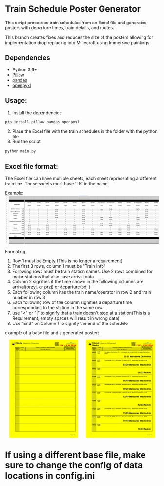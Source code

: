 # Train Schedule Poster Generator
This script processes train schedules from an Excel file and generates posters with departure times, train details, and routes.


This branch creates fixes and reduces the size of the posters allowing for implementation drop replacing into Minecraft using Immersive paintings



## Dependencies
- Python 3.6+
- [Pillow](https://pillow.readthedocs.io/en/stable/)
- [pandas](https://pandas.pydata.org/)
- [openpyxl](https://openpyxl.readthedocs.io/en/stable/)

## Usage:
1. Install the dependencies:
```bash
pip install pillow pandas openpyxl
```
2. Place the Excel file with the train schedules in the folder with the python file
3. Run the script:
```bash
python main.py
```

## Excel file format:
The Excel file can have multiple sheets, each sheet representing a different train line. These sheets must have 'LK' in the name. 



Example:
![Excel file example](img.png)

Formating:
1. ~~Row 1 must be Empty~~ (This is no longer a requirement)
2. The first 3 rows, column 1 must be "Train Info"
3. Following rows must be train station names. Use 2 rows combined for major stations that also have arrival data
4. Column 2 signifies if the time shown in the following columns are arrival(przyj. or przj) or departure(odj.)
5. Each following column has the train name/operator in row 2 and train number in row 3
6. Each following row of the column signifies a departure time corresponding to the station in the same row
7. use "<" or "|" to signify that a train doesn't stop at a station(This is a Requirement, empty spaces will result in wrong data)
8. Use "End" on Column 1 to signify the end of the schedule               


example of a base file and a generated poster:
<div style="display: flex; justify-content: space-around;">
    <img src="base.png" alt="Base file example" style="width: 45%;">
    <img src="Poster.png" alt="Generated poster example" style="width: 45%;">
</div>




# If using a different base file, make sure to change the config of data locations in config.ini

